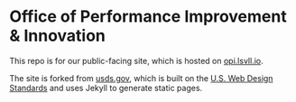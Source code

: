 Office of Performance Improvement & Innovation
==========================

This repo is for our public-facing site, which is hosted on [opi.lsvll.io](http://opi.lsvll.io).  

The site is forked from [usds.gov](https://usds.gov), which is built on the [U.S. Web Design Standards](https://playbook.cio.gov/designstandards/) and uses Jekyll to generate static pages.
